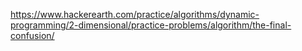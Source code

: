 https://www.hackerearth.com/practice/algorithms/dynamic-programming/2-dimensional/practice-problems/algorithm/the-final-confusion/

